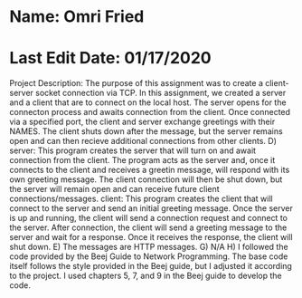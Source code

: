# Name: Omri Fried
# Last Edit Date: 01/17/2020
Project Description: 
The purpose of this assignment was to create a client-server 
 socket connection via TCP. In this assignment, we created a 
 server and a client that are to connect on the local host. 
 The server opens for the connecton process and awaits connection 
 from the client. Once connected via a specified port, the 
 client and server exchange greetings with their NAMES. The 
 client shuts down after the message, but the server remains 
 open and can then recieve additional connections from other 
 clients.
D) server: This program creates the server that will turn on
           and await connection from the client. The program
           acts as the server and, once it connects to the client
           and receives a greetin message, will respond with its
           own greeting message. The client connection will then
           be shut down, but the server will remain open and can
           receive future client connections/messages.
   client: This program creates the client that will connect to
           the server and send an initial greeting message. Once
           the server is up and running, the client will send a 
           connection request and connect to the server. After
           connection, the client will send a greeting message
           to the server and wait for a response. Once it receives
           the response, the client will shut down.
E) The messages are HTTP messages.
G) N/A
H) I followed the code provided by the Beej Guide to Network 
   Programming. The base code itself follows the style provided
   in the Beej guide, but I adjusted it according to the project.
   I used chapters 5, 7, and 9 in the Beej guide to develop the code.
          
